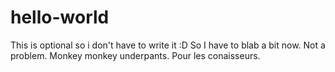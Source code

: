 # hello-world
This is optional so i don't have to write it :D
So I have to blab a bit now. Not a problem.
Monkey monkey underpants. Pour les conaisseurs.
